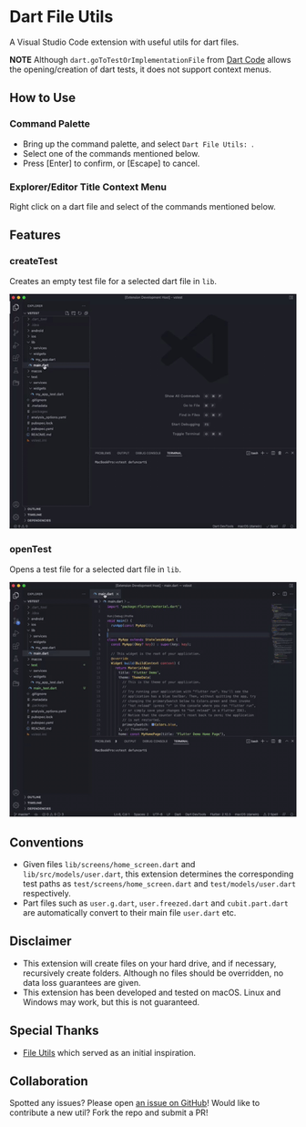 # Dart File Utils

A Visual Studio Code extension with useful utils for dart files.

**NOTE** Although `dart.goToTestOrImplementationFile` from [Dart Code](https://marketplace.visualstudio.com/items?itemName=Dart-Code.dart-code) allows the opening/creation of dart tests, it does not support context menus.

## How to Use

### Command Palette

* Bring up the command palette, and select `Dart File Utils: `.
* Select one of the commands mentioned below.
* Press [Enter] to confirm, or [Escape] to cancel.

### Explorer/Editor Title Context Menu

Right click on a dart file and select of the commands mentioned below.

## Features

### createTest

Creates an empty test file for a selected dart file in `lib`.

![](images/createTest.gif)

### openTest

Opens a test file for a selected dart file in `lib`.

![](images/openTest.gif)

## Conventions

- Given files `lib/screens/home_screen.dart` and `lib/src/models/user.dart`, this extension determines the corresponding test paths as `test/screens/home_screen.dart` and `test/models/user.dart` respectively.
- Part files such as `user.g.dart`, `user.freezed.dart` and `cubit.part.dart` are automatically convert to their main file `user.dart` etc.

## Disclaimer

* This extension will create files on your hard drive, and if necessary, recursively create folders. Although no files should be overridden, no data loss guarantees are given.
* This extension has been developed and tested on macOS. Linux and Windows may work, but this is not guaranteed.

## Special Thanks

* [File Utils](https://github.com/sleistner/vscode-fileutils) which served as an initial inspiration.

## Collaboration

Spotted any issues? Please open [an issue on GitHub](https://github.com/defuncart/vscode-dartfileutils/issues)! Would like to contribute a new util? Fork the repo and submit a PR!
